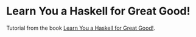# Learn You a Haskell for Great Good!

Tutorial from the book [Learn You a Haskell for Great Good!](http://learnyouahaskell.com/chapters).